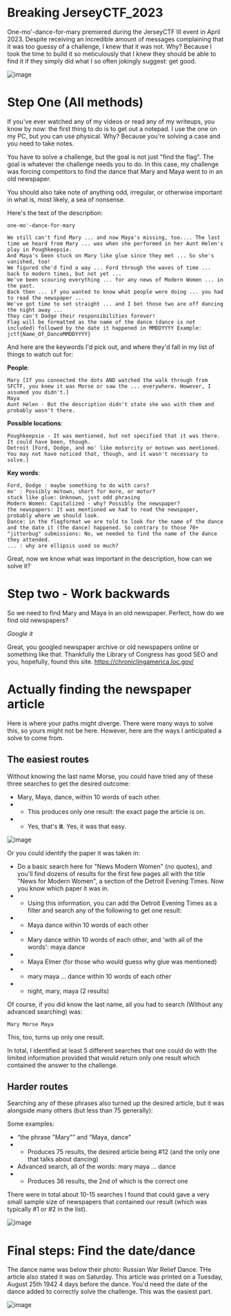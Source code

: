 # Breaking JerseyCTF_2023

One-mo'-dance-for-mary premiered during the JerseyCTF III event in April 2023. Despite receiving an incredible amount of messages complaining that it was too guessy of a challenge, I knew that it was not. Why? Because I took the time to build it so meticulously that I knew they should be able to find it if they simply did what I so often jokingly suggest: get good. 

![image](https://user-images.githubusercontent.com/73041922/232670739-3dfa936a-ecf6-42e3-b133-b4c6929fa655.png)


# Step One (All methods)

If you've ever watched any of my videos or read any of my writeups, you know by now: the first thing to do is to get out a notepad. I use the one on my PC, but you can use physical. Why? Because you're solving a case and you need to take notes.

You have to solve a challenge, but the goal is not just "find the flag". The goal is whatever the challenge needs you to do. In this case, my challenge was forcing competitors to find the dance that Mary and Maya went to in an old newspaper. 

You should also take note of anything odd, irregular, or otherwise important in what is, most likely, a sea of nonsense.

Here's the text of the description:
```
one-mo'-dance-for-mary

We still can't find Mary ... and now Maya's missing, too.... The last time we heard from Mary ... was when she performed in her Aunt Helen's play in Poughkeepsie.
And Maya's been stuck on Mary like glue since they met ... So she's vanished, too!
We figured she'd find a way ... Ford through the waves of time ... back to modern times, but not yet ...
We've been scouring everything ... for any news of Modern Women ... in the past.
Back then ... if you wanted to know what people were doing ... you had to read the newspaper ...
We've got time to set straight ... and I bet those two are off dancing the night away ...
They can't Dodge their responsibilities forever!
Flag will be formatted as the name of the dance (dance is not included) followed by the date it happened in MMDDYYYY Example: jctf{Name_Of_DanceMMDDYYYY}
```
And here are the keywords I'd pick out, and where they'd fall in my list of things to watch out for:

**People**:
```
Mary [If you connected the dots AND watched the walk through from SFCTF, you knew it was Morse or saw the ... everywhere. However, I assumed you didn't.]
Maya
Aunt Helen - But the description didn't state she was with them and probably wasn't there.
```
**Possible locations**:
```
Poughkeepsie - It was mentioned, but not specified that it was there. It could have been, though.
Detroit [Ford, Dodge, and mo' like motorcity or motown was mentioned. You may not have noticed that, though, and it wasn't necessary to solve.]
```

**Key words**:
```
Ford, Dodge : maybe something to do with cars?
mo' : Possibly motown, short for more, or motor?
stuck like glue: Unknown, just odd phrasing
Modern Women: Capitalized - why? Possibly the newspaper?
the newspapers: It was mentioned we had to read the newspaper, probably where we should look.
Dance: in the flagformat we are told to look for the name of the dance  and the date it (the dance) happened. So contrary to those 70+ "jitterbug" submissions: No, we needed to find the name of the dance they attended.
... : why are ellipsis used so much?
```

Great, now we know what was important in the description, how can we solve it?

# Step two - Work backwards

So we need to find Mary and Maya in an old newspaper. Perfect, how do we find old newspapers?

*Google it*

Great, you googled newspaper archive or old newspapers online or something like that. Thankfully the Library of Congress has good SEO and you, hopefully, found this site. https://chroniclingamerica.loc.gov/

# Actually finding the newspaper article

Here is where your paths might diverge. There were many ways to solve this, so yours might not be here. However, here are the ways I anticipated a solve to come from.

## The easiest routes

Without knowing the last name Morse, you could have tried any of these three searches to get the desired outcome:

* Mary, Maya, dance, within 10 words of each other.
* * This produces only one result: the exact page the article is on.
* * Yes, that's **it**. Yes, it was that easy.

![image](https://user-images.githubusercontent.com/73041922/232670946-c0637899-bf2b-492e-b6c9-19ffc6c8bf03.png)


Or you could identify the paper it was taken in:
* Do a basic search here for "News Modern Women" (no quotes), and you'll find dozens of results for the first few pages all with the title "News for Modern Women", a section of the Detroit Evening Times. Now you know which paper it was in.
* * Using this information, you can add the Detroit Evening Times as a filter and search any of the following to get one result:
* * Maya dance within 10 words of each other
* * Mary dance within 10 words of each other, and 'with all of the words': maya dance
* * Maya Elmer (for those who would guess why glue was mentioned)
* * mary maya ... dance within 10 words of each other
* * night, mary, maya (2 results)
  


Of course, if you did know the last name, all you had to search (Without any advanced searching) was:
```
Mary Morse Maya
```
This, too, turns up only one result. 

In total, I identified at least 5 different searches that one could do with the limited information provided that would return only one result which contained the answer to the challenge.

## Harder routes

Searching any of these phrases also turned up the desired article, but it was alongside many others (but less than 75 generally):

Some examples: 
* “the phrase "Mary"” and “Maya, dance”
* * Produces 75 results, the desired article being #12 (and the only one that talks about dancing)
* Advanced search, all of the words: mary maya ... dance
* * Produces 36 results, the 2nd of which is the correct one

There were in total about 10-15 searches I found that could gave a very small sample size of newspapers that contained our result (which was typically #1 or #2 in the list).

![image](https://user-images.githubusercontent.com/73041922/232671048-3b74d579-e6cb-43b1-b74f-01d0bba11ebf.png)


# Final steps: Find the date/dance

The dance name was below their photo: Russian War Relief Dance. THe article also stated it was on Saturday. This article was printed on a Tuesday, August 25th 1942 4 days before the dance. You'd need the date of the dance added to correctly solve the challenge. This was the easiest part.

![image](https://user-images.githubusercontent.com/73041922/232670668-356deaf3-76df-45f6-b1e2-10cfdeb017b7.png)
